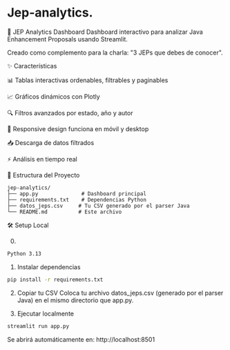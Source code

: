 # Jep-analytics.
🚀 JEP Analytics Dashboard
Dashboard interactivo para analizar Java Enhancement Proposals usando Streamlit.

Creado como complemento para la charla: "3 JEPs que debes de conocer".

✨ Características

📊 Tablas interactivas ordenables, filtrables y paginables

📈 Gráficos dinámicos con Plotly

🔍 Filtros avanzados por estado, año y autor

📱 Responsive design funciona en móvil y desktop

📥 Descarga de datos filtrados

⚡ Análisis en tiempo real

📁 Estructura del Proyecto
```
jep-analytics/
├── app.py              # Dashboard principal
├── requirements.txt    # Dependencias Python
├── datos_jeps.csv     # Tu CSV generado por el parser Java
└── README.md          # Este archivo
```

🛠️ Setup Local

0.

```bash
Python 3.13 
```

1. Instalar dependencias

```bash
pip install -r requirements.txt
```

2. Copiar tu CSV
Coloca tu archivo datos_jeps.csv (generado por el parser Java) en el mismo directorio que app.py.

3. Ejecutar localmente

```bash
streamlit run app.py
```

Se abrirá automáticamente en: http://localhost:8501
